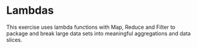 # Lambdas
This exercise uses lambda functions with Map, Reduce and Filter to package and break large data sets into meaningful aggregations and data slices.
